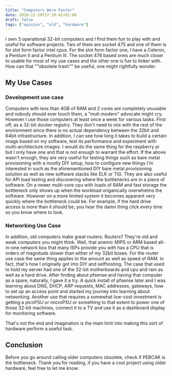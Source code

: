 ```yaml
---
title: "Computers Were Faster"
date: 2020-12-29T17:10:41+02:00
draft: false
tags: ["opinion", "old", "hardware"]
---
```


I own 3 operational 32-bit computers and I find them fun to play with and useful for software projects.
Two of them are socket 475 and one of them is for slot form factor intel cpus.
For the slot form factor one, I have a Celeron, a Pentium II and a Pentium III.
The socket 478 based ones are much closer to usable for most of my use cases and the other one is fun to tinker with.
How can that ""obsolete trash"" be useful, one might rightfully wonder.

## My Use Cases
### Development use case
Computers with less than 4GB of RAM and 2 cores are completely unusable and nobody should ever touch them, a "muh modern" advocate might cry.
However I use those computers at least once a week for various tasks.
First off, as a 32-bit docker registry. They don't need to mix with the rest of the environment since there is no actual dependency between the 32bit and 64bit infrastructure.
In addition, I can see how long it takes to build a certain image based on my software, test its performance and experiment with multi-architecture images.
I would do the same thing for the raspberry pi but I only have one and that is not enough to warrant the effort.
If the above wasn't enough, they are very useful for testing things such as bare metal provisioning with a mostly DIY setup, how to configure new things I'm interested in such as the aforementioned DIY bare metal provisioning solution as well as new software stacks like ELK or TIG.
They are also useful for API load testing and discovering where the bottlenecks are in a piece of software.
On a newer multi-core cpu with loads of RAM and fast storage the bottleneck only shows up when the workload origanically overwhelms the software.
However on a more limited system it becomes apparent very quickly where the bottleneck could be.
For example, if the hard drive access is more than it should be, you hear the damn thing click every time so you know where to look.

### Networking Use Case
In addition, old computers make great routers. Routers? They're old and weak computers you might think.
Well, that anemic MIPS or ARM based all-in-one network box that many ISPs provide you with has a CPU that is orders of magnitude slower than either of my 32bit boxes. For the router use case the same thing applies to the amount as well as speed of RAM.
In fact, that's how I originally got into DIY and selfhosting.
The case that used to hold my server had one of the 32-bit motherboards and cpu and ram as well as a hard drive.
After finding about pfsense and having that computer as a spare, naturally, I gave it a try.
A quick install of pfsense later and I was learning about DNS, DHCP, ARP requests, MAC addresses, gateways, how to set up an access point and started my journey into learning about networking.
Another use that requires a somewhat low-cost investment is getting a picoPSU or microPSU or something to that extent to power one of those 32-bit machines, connect it to a TV and use it as a dashboard display for monitoring software.  

That's not the end and imagination is the main limit into making this sort of hardware perform a useful task.

## Conclusion
Before you go around calling older computers obsolete, check if PEBCAK is the bottleneck.
Thank you for reading, if you have a cool project using older hardware, feel free to let me know.
